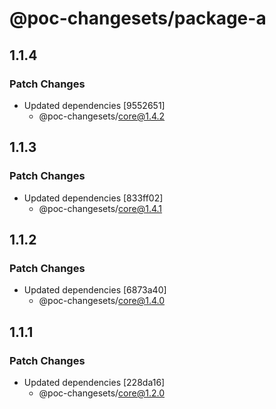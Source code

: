 # @poc-changesets/package-a

## 1.1.4

### Patch Changes

- Updated dependencies [9552651]
  - @poc-changesets/core@1.4.2

## 1.1.3

### Patch Changes

- Updated dependencies [833ff02]
  - @poc-changesets/core@1.4.1

## 1.1.2

### Patch Changes

- Updated dependencies [6873a40]
  - @poc-changesets/core@1.4.0

## 1.1.1

### Patch Changes

- Updated dependencies [228da16]
  - @poc-changesets/core@1.2.0
